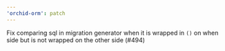 ```yaml
---
'orchid-orm': patch
---
```


Fix comparing sql in migration generator when it is wrapped in `()` on when side but is not wrapped on the other side (#494)
